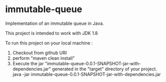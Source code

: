 # immutable-queue
Implementation of an immutable queue in Java.

This project is intended to work with JDK 1.8

To run this project on your local machine :
1) Checkout from github URI
2) perform "maven clean install"
3) Execute the jar "immutable-queue-0.0.1-SNAPSHOT-jar-with-dependencies.jar" generated in the "target" directory of your project.
   java -jar immutable-queue-0.0.1-SNAPSHOT-jar-with-dependencies.jar 
